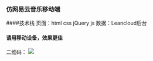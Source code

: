 ### 仿网易云音乐移动端
####技术栈
页面：html css jQuery js
数据：Leancloud后台
#### 请用移动设备，效果更佳
二维码：
![](http://oz73ituo2.bkt.clouddn.com/1510742946.png)
